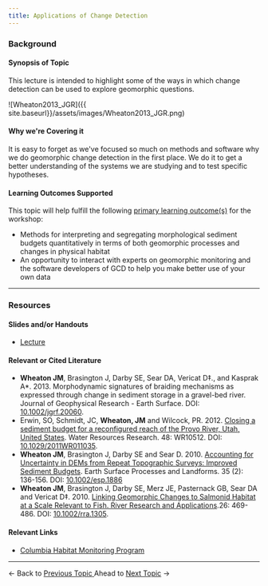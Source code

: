 ```yaml
---
title: Applications of Change Detection
---
```


### Background

#### Synopsis of Topic

This lecture is intended to highlight some of the ways in which change detection can be used to explore geomorphic questions.

![Wheaton2013_JGR]({{ site.baseurl}}/assets/images/Wheaton2013_JGR.png)

#### Why we're Covering it

It is easy to forget as we've focused so much on methods and software why we do geomorphic change detection in the first place. We do it to get a better understanding of the systems we are studying and to test specific hypotheses.

#### Learning Outcomes Supported

 This topic will help fulfill the following [primary learning outcome(s)](http://gcdworkshop.joewheaton.org/syllabus/primary-learning-outcomes) for the workshop:

- Methods for interpreting and segregating morphological sediment budgets quantitatively in terms of both geomorphic processes and changes in physical habitat
- An opportunity to interact with experts on geomorphic monitoring and the software developers of GCD to help you make better use of your own data

------

### Resources

#### Slides and/or Handouts

-  [Lecture](http://etal.usu.edu/GCD/Workshop/2014_ANZGG/Q_BudgetSegregation.pdf)  

#### Relevant or Cited Literature

- **Wheaton JM**, Brasington J, Darby SE, Sear DA, Vericat D‡., and Kasprak A*. 2013. Morphodynamic signatures of braiding mechanisms as expressed through change in sediment storage in a gravel-bed river. Journal of Geophysical Research - Earth Surface. DOI: [10.1002/jgrf.20060](http://dx.doi.org/10.1002/jgrf.20060).
- Erwin, SO, Schmidt, JC, **Wheaton, JM** and Wilcock, PR. 2012. [Closing a sediment budget for a reconfigured reach of the Provo River, Utah, United States](http://etal.usu.edu/Downloads/wrcr13567.pdf). Water Resources Research. 48: WR10512. DOI: [10.1029/2011WR011035](http://dx.doi.org/10.1029/2011WR011035).
- **Wheaton JM**, Brasington J, Darby SE and Sear D. 2010. [Accounting for Uncertainty in DEMs from Repeat Topographic Surveys: Improved Sediment Budgets](http://etal.usu.edu/Downloads/Wheaton_etal_ESPL_DoD.pdf). Earth Surface Processes and Landforms. 35 (2): 136-156. DOI: [10.1002/esp.1886](http://dx.doi.org/10.1002/esp.1886)
- **Wheaton JM**, Brasington J, Darby SE, Merz JE, Pasternack GB, Sear DA and Vericat D‡. 2010. [Linking Geomorphic Changes to Salmonid Habitat at a Scale Relevant to Fish. River Research and Applications](http://www.joewheaton.org/Home/research/paper-downloads/Wheaton_EcohydraulicSI_RRA.pdf).26: 469-486. DOI: [10.1002/rra.1305](http://dx.doi.org/10.1002/rra.1305).

#### Relevant Links

- [Columbia Habitat Monitoring Program](http://champmonitoring.org/)

------

← Back to [Previous Topic](http://gcdworkshop.joewheaton.org/workshop-topics/versions/2-day-workshop/anzgg-workshop-topics/2-application-interpretations-of-change-detection-day-2/q-gcd-budget-segregation)[ ](http://gcdworkshop.joewheaton.org/system/errors/NodeNotFound?suri=wuid:gx:7c046a548956bd8e)               Ahead to [Next Topic](http://gcdworkshop.joewheaton.org/workshop-topics/versions/2-day-workshop/anzgg-workshop-topics/2-application-interpretations-of-change-detection-day-2/s-closure-of-sediment-budgets-transient-storage-analysis)  →